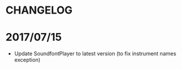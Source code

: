 # CHANGELOG

2017/07/15
==========
- Update SoundfontPlayer to latest version (to fix instrument names exception)